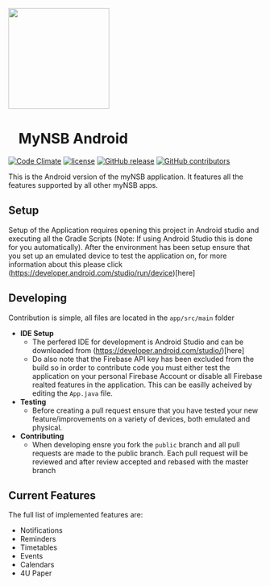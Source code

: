 <img src="https://github.com/MyNSB/Android/blob/master/app/src/main/res/mipmap-xxxhdpi/mynsb_logo.png" width="200"/> &nbsp; 
# &nbsp;&nbsp; MyNSB Android

[![Code Climate](https://img.shields.io/codeclimate/maintainability/MyNSB/Android.svg?style=flat-square)](https://codeclimate.com/github/MyNSB/Android)
[![license](https://img.shields.io/github/license/MyNSB/Android.svg?style=flat-square)]()
[![GitHub release](https://img.shields.io/github/release/MyNSB/Android.svg?style=flat-square)]()
[![GitHub contributors](https://img.shields.io/github/contributors/MyNSB/Android.svg?style=flat-square)](https://github.com/MyNSB/API)



This is the Android version of the myNSB application. It features all the features supported by all other myNSB apps.

## Setup
Setup of the Application requires opening this project in Android studio and executing all the Gradle Scripts (Note: If using Android Studio this is done for you automatically). After the environment has been setup ensure that you set up an emulated device to test the application on, for more information about this please click (https://developer.android.com/studio/run/device)[here]



## Developing
Contribution is simple, all files are located in the `app/src/main` folder    
 - <b>IDE Setup</b>
    - The perfered IDE for development is Android Studio and can be downloaded from (https://developer.android.com/studio/)[here]
    - Do also note that the Firebase API key has been excluded from the build so in order to contribute code you must either test the application on your personal Firebase Account or disable all Firebase realted features in the application. This can be easilly acheived by editing the `App.java` file.
 - <b>Testing</b>
    - Before creating a pull request ensure that you have tested your new feature/improvements on a variety of devices, both emulated and physical. 
 - <b>Contributing</b>
    - When developing ensre you fork the `public` branch and all pull requests are made to the public branch. Each pull request will be reviewed and after review accepted and rebased with the master branch
 
 
## Current Features
The full list of implemented features are:
 - Notifications
 - Reminders
 - Timetables
 - Events
 - Calendars
 - 4U Paper
